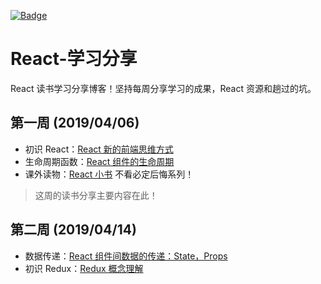 [![Badge](https://img.shields.io/badge/link-996.icu-red.svg)](https://996.icu/#/zh_CN)

# React-学习分享

React 读书学习分享博客！坚持每周分享学习的成果，React 资源和趟过的坑。



## 第一周 (2019/04/06)

- 初识 React：[React 新的前端思维方式](https://github.com/184455/React-learning-sharing/issues/1)
- 生命周期函数：[React 组件的生命周期](https://github.com/184455/React-learning-sharing/issues/2)
- 课外读物：[React 小书](http://huziketang.mangojuice.top/books/react/) 不看必定后悔系列！

> 这周的读书分享主要内容在此！

## 第二周 (2019/04/14)

- 数据传递：[React 组件间数据的传递：State，Props](https://github.com/184455/React-learning-sharing/issues/3)
- 初识 Redux：[Redux 概念理解](https://github.com/184455/React-learning-sharing/issues/4)
























